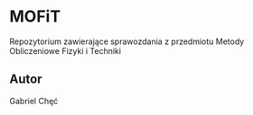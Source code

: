 # MOFiT

Repozytorium zawierające sprawozdania z przedmiotu Metody Obliczeniowe Fizyki i Techniki 

## Autor
Gabriel Chęć
